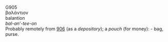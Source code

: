 <body>
  <p>G905<br>  βαλάντιον  <br> balantion  <br><i>bal-an‘-tee-on </i><br>Probably remotely from <a href="g0906.htm">906</a> (as a <i>depository</i>); a <i>pouch</i> (for money): - bag, purse.<br></p>
 </body>